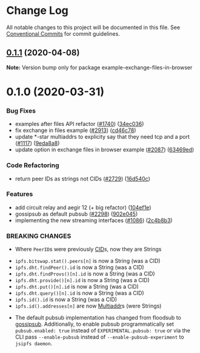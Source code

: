 # Change Log

All notable changes to this project will be documented in this file.
See [Conventional Commits](https://conventionalcommits.org) for commit guidelines.

## [0.1.1](https://github.com/ipfs/js-ipfs/compare/example-exchange-files-in-browser@0.1.0...example-exchange-files-in-browser@0.1.1) (2020-04-08)

**Note:** Version bump only for package example-exchange-files-in-browser





# 0.1.0 (2020-03-31)


### Bug Fixes

* examples after files API refactor ([#1740](https://github.com/ipfs/js-ipfs/issues/1740)) ([34ec036](https://github.com/ipfs/js-ipfs/commit/34ec036b0df9563a014c1348f0a056c1f98aadad))
* fix exchange in files example ([#2913](https://github.com/ipfs/js-ipfs/issues/2913)) ([cd46c78](https://github.com/ipfs/js-ipfs/commit/cd46c7899e805227dfe8a566cf354a1a127299c3))
* update *-star multiaddrs to explicity say that they need tcp and a port ([#1117](https://github.com/ipfs/js-ipfs/issues/1117)) ([9eda8a8](https://github.com/ipfs/js-ipfs/commit/9eda8a8287159c12b4df017c3d0cdac083a0b4f0))
* update option in exchange files in browser example ([#2087](https://github.com/ipfs/js-ipfs/issues/2087)) ([63469ed](https://github.com/ipfs/js-ipfs/commit/63469ed2a21f207a947d915bfe1c1beda3eaa0e3))


### Code Refactoring

* return peer IDs as strings not CIDs ([#2729](https://github.com/ipfs/js-ipfs/issues/2729)) ([16d540c](https://github.com/ipfs/js-ipfs/commit/16d540c540f375061d83dafaf6c38d0b7c4a3d60))


### Features

* add circuit relay and aegir 12 (+ big refactor) ([104ef1e](https://github.com/ipfs/js-ipfs/commit/104ef1ef6cc64c09ec886f67c28e9b5d37bc9e66))
* gossipsub as default pubsub ([#2298](https://github.com/ipfs/js-ipfs/issues/2298)) ([902e045](https://github.com/ipfs/js-ipfs/commit/902e04547e8cd0aaee994193ef664f662ff07683))
* implementing the new streaming interfaces ([#1086](https://github.com/ipfs/js-ipfs/issues/1086)) ([2c4b8b3](https://github.com/ipfs/js-ipfs/commit/2c4b8b325b94d4506b87441f06c5d29bb6f37f72))


### BREAKING CHANGES

* Where `PeerID`s were previously [CID](https://www.npmjs.com/package/cids)s, now they are Strings

- `ipfs.bitswap.stat().peers[n]` is now a String (was a CID)
- `ipfs.dht.findPeer().id` is now a String (was a CID)
- `ipfs.dht.findProvs()[n].id` is now a String (was a CID)
- `ipfs.dht.provide()[n].id` is now a String (was a CID)
- `ipfs.dht.put()[n].id` is now a String (was a CID)
- `ipfs.dht.query()[n].id` is now a String (was a CID)
- `ipfs.id().id` is now a String (was a CID)
- `ipfs.id().addresses[n]` are now [Multiaddr](https://www.npmjs.com/package/multiaddr)s (were Strings)
* The default pubsub implementation has changed from floodsub to [gossipsub](https://github.com/ChainSafe/gossipsub-js). Additionally, to enable pubsub programmatically set `pubsub.enabled: true` instead of `EXPERIMENTAL.pubsub: true` or via the CLI pass `--enable-pubsub` instead of `--enable-pubsub-experiment` to `jsipfs daemon`.

